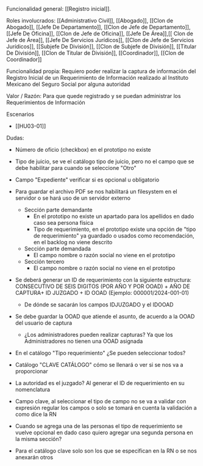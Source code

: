 Funcionalidad general:
	[[Registro inicial]].

Roles involucrados:
	[[Administrativo Civil]], [[Abogado]], [[Clon de Abogado]], [[Jefe De Departamento]], [[Clon de Jefe de Departamento]], [[Jefe De Oficina]], [[Clon de Jefe de Oficina]], [[Jefe De Área]],[[ Clon de Jefe de Área]], [[Jefe De Servicios Jurídicos]], [[Clon de Jefe de Servicios Jurídicos]], [[Subjefe De División]], [[Clon de Subjefe de División]], [[Titular De División]], [[Clon de Titular de División]], [[Coordinador]], [[Clon de Coordinador]]

Funcionalidad propia:
	Requiero poder realizar la captura de información del Registro Inicial de un Requerimiento de Información realizado al Instituto Mexicano del Seguro Social por alguna autoridad

Valor / Razón:
	Para que quede registrado y se puedan administrar los Requerimientos de Información 

Escenarios
* [[HU03-01]]

Dudas:
* Número de oficio (checkbox) en el prototipo no existe
* Tipo de juicio, se ve el catálogo tipo de juicio, pero no el campo que se debe habilitar para cuando se seleccione "Otro"
* Campo "Expediente" verificar si es opcional u obligatorio
* Para guardar el archivo PDF se nos habilitará un filesystem en el servidor o se hará uso de un servidor externo
	* Sección  parte demandante
		* En el prototipo no existe un apartado para los apellidos en dado caso sea persona física
		* Tipo de requerimiento, en el prototipo existe una opción de "tipo de requerimiento" ya guardado o usados como recomendación, en el backlog no viene descrito
	* Sección parte demandada
		* El campo nombre o razón social no viene en el prototipo
	* Sección tercero
		* El campo nombre o razón social no viene en el prototipo
* Se deberá generar un ID de requerimiento con la siguiente estructura: CONSECUTIVO DE SEIS DIGITOS (POR AÑO Y POR OOAD) + AÑO DE CAPTURA+ ID JUZGADO + ID OOAD (Ejemplo: 000001/2024-001-01)
	* De dónde se sacarán los campos IDJUZGADO y el IDOOAD

* Se debe guardar la OOAD que atiende el asunto, de acuerdo a la OOAD del usuario de captura
	* ¿Los administradores pueden realizar capturas? Ya que los Administradores no tienen una OOAD asignada
* En el catálogo "Tipo requerimiento" ¿Se pueden seleccionar todos?
* Catálogo "CLAVE CATÁLOGO" cómo se llenará o ver si se nos va a proporcionar
* La autoridad es el juzgado? Al generar el ID de requerimiento en su nomenclatura
* Campo clave, al seleccionar el tipo de campo no se va a validar con expresión regular los campos o solo se tomará en cuenta la validación a como dice la RN
* Cuando se agrega una de las personas el tipo de requerimiento se vuelve opcional en dado caso quiero agregar una segunda persona en la misma sección?
* Para el catálogo clave solo son los que  se especifican en la RN o se nos anexarán otros
